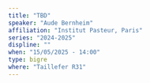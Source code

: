 ```yaml
---
title: "TBD"
speaker: "Aude Bernheim"
affiliation: "Institut Pasteur, Paris"
series: "2024-2025"
displine: ""
when: "15/05/2025 - 14:00"
type: bigre
where: "Taillefer R31"
---
```

